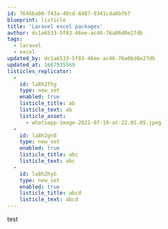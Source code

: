 ```yaml
---
id: 7646ba00-743a-40cd-8487-9341cda8bf67
blueprint: listicle
title: 'Laravel excel packages'
author: dc1a6533-5f83-46ee-ac46-76a06d0e27db
tags:
  - laravel
  - excel
updated_by: dc1a6533-5f83-46ee-ac46-76a06d0e27db
updated_at: 1667935569
listicles_replicator:
  -
    id: la8h2fhg
    type: new_set
    enabled: true
    listicle_title: ab
    listicle_text: ab
    listicle_asset:
      - whatsapp-image-2022-07-19-at-22.05.05.jpeg
  -
    id: la8h2gn8
    type: new_set
    enabled: true
    listicle_title: abc
    listicle_text: abc
  -
    id: la8h2hyb
    type: new_set
    enabled: true
    listicle_title: abcd
    listicle_text: abcd
---
```

test